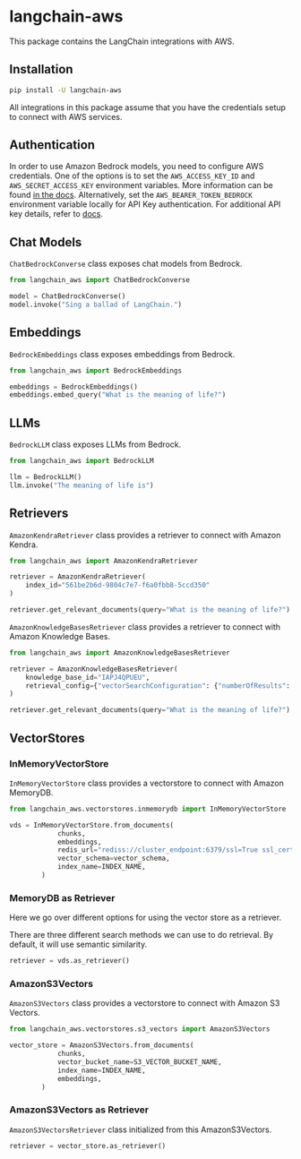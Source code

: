 # langchain-aws

This package contains the LangChain integrations with AWS.

## Installation

```bash
pip install -U langchain-aws
```

All integrations in this package assume that you have the credentials setup to connect with AWS services.

## Authentication

In order to use Amazon Bedrock models, you need to configure AWS credentials. One of the options is to set the `AWS_ACCESS_KEY_ID` and `AWS_SECRET_ACCESS_KEY` environment variables. More information can be found [in the docs](https://docs.aws.amazon.com/bedrock/latest/userguide/security-iam.html).
Alternatively, set the `AWS_BEARER_TOKEN_BEDROCK` environment variable locally for API Key authentication. For additional API key details, refer to [docs](https://docs.aws.amazon.com/bedrock/latest/userguide/api-keys.html).

## Chat Models

`ChatBedrockConverse` class exposes chat models from Bedrock.

```python
from langchain_aws import ChatBedrockConverse

model = ChatBedrockConverse()
model.invoke("Sing a ballad of LangChain.")
```

## Embeddings

`BedrockEmbeddings` class exposes embeddings from Bedrock.

```python
from langchain_aws import BedrockEmbeddings

embeddings = BedrockEmbeddings()
embeddings.embed_query("What is the meaning of life?")
```

## LLMs

`BedrockLLM` class exposes LLMs from Bedrock.

```python
from langchain_aws import BedrockLLM

llm = BedrockLLM()
llm.invoke("The meaning of life is")
```

## Retrievers

`AmazonKendraRetriever` class provides a retriever to connect with Amazon Kendra.

```python
from langchain_aws import AmazonKendraRetriever

retriever = AmazonKendraRetriever(
    index_id="561be2b6d-9804c7e7-f6a0fbb8-5ccd350"
)

retriever.get_relevant_documents(query="What is the meaning of life?")
```

`AmazonKnowledgeBasesRetriever` class provides a retriever to connect with Amazon Knowledge Bases.

```python
from langchain_aws import AmazonKnowledgeBasesRetriever

retriever = AmazonKnowledgeBasesRetriever(
    knowledge_base_id="IAPJ4QPUEU",
    retrieval_config={"vectorSearchConfiguration": {"numberOfResults": 4}},
)

retriever.get_relevant_documents(query="What is the meaning of life?")
```

## VectorStores

### InMemoryVectorStore

`InMemoryVectorStore` class provides a vectorstore to connect with Amazon MemoryDB.

```python
from langchain_aws.vectorstores.inmemorydb import InMemoryVectorStore

vds = InMemoryVectorStore.from_documents(
            chunks,
            embeddings,
            redis_url="rediss://cluster_endpoint:6379/ssl=True ssl_cert_reqs=none",
            vector_schema=vector_schema,
            index_name=INDEX_NAME,
        )
```

### MemoryDB as Retriever

Here we go over different options for using the vector store as a retriever.

There are three different search methods we can use to do retrieval. By default, it will use semantic similarity.

```python
retriever = vds.as_retriever()
```

### AmazonS3Vectors

`AmazonS3Vectors` class provides a vectorstore to connect with Amazon S3 Vectors.

```python
from langchain_aws.vectorstores.s3_vectors import AmazonS3Vectors

vector_store = AmazonS3Vectors.from_documents(
            chunks,
            vector_bucket_name=S3_VECTOR_BUCKET_NAME,
            index_name=INDEX_NAME,
            embeddings,
        )
```

### AmazonS3Vectors as Retriever

`AmazonS3VectorsRetriever` class initialized from this AmazonS3Vectors.

```python
retriever = vector_store.as_retriever()
```
